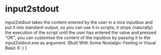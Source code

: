 # input2stdout
input2stdout takes the content entered by the user in a nice inputbox and put it into standard-output, so you can use it in scripts, it stops (naturally) the execution of the script until the user has entered the value and pressed "OK", you can customise the content of the inputbox by passing it to the input2stdout.exe as argument. [Built With Some Nostalgic-Feeling in Visual Basic 6 :) ]
